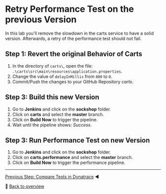 # Retry Performance Test on the previous Version

In this lab you'll remove the slowdown in the carts service to have a solid version. Afterwards, a retry of the performance test should not fail.

## Step 1: Revert the original Behavior of Carts

1. In the directory of `carts\`, open the file: `.\carts\src\main\resources\application.properties`.
1. Change the value of `delayInMillis` from `800` to `0`.
1. Commit/Push the changes to your GitHub Repository *carts*.

## Step 3: Build this new Version

1. Go to **Jenkins** and click on the **sockshop** folder.
1. Click on **carts** and select the **master** branch.
1. Click on **Build Now** to trigger the pipeline.
1. Wait until the pipeline shows: *Success*.

## Step 3: Run Performance Test on new Version

1. Go to **Jenkins** and click on the **sockshop** folder.
1. Click on **carts.performance** and select the **master** branch.  
1. Click on **Build Now** to trigger the performance pipeline.

---

[Previous Step: Compare Tests in Dynatrace](../06_Compare_Tests_in_Dynatrace) :arrow_backward: 

:arrow_up_small: [Back to overview](../)